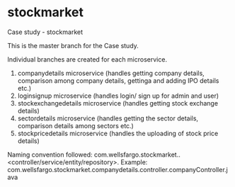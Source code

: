 # stockmarket
Case study - stockmarket

This is the master branch for the Case study.

Individual branches are created for each microservice.

1) companydetails microservice (handles getting company details, comparison among company details, gettinga and adding IPO details etc.)
2) loginsignup microservice (handles login/ sign up for admin and user)
3) stockexchangedetails microservice (handles getting stock exchange details)
4) sectordetails microservice (handles getting the sector details, comparison details among sectors etc.)
5) stockpricedetails microservice (handles the uploading of stock price details)

Naming convention followed:
com.wellsfargo.stockmarket.<microservice>.<controller/service/entity/repository>.<classname>
  Example: com.wellsfargo.stockmarket.companydetails.controller.companyController.java

